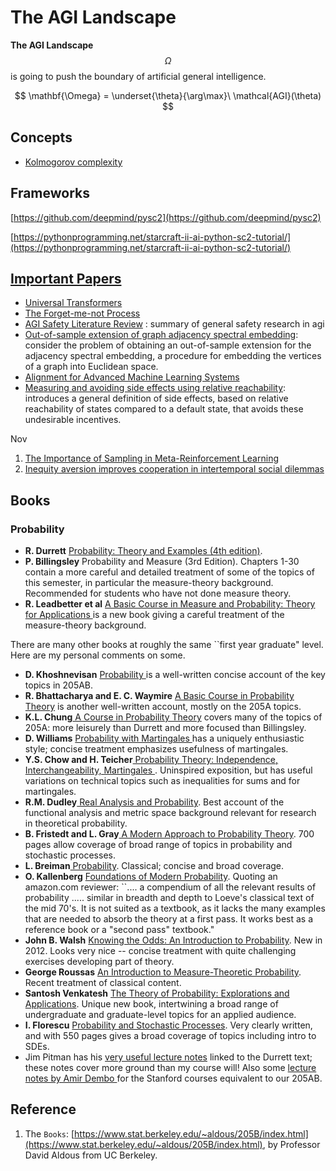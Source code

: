 # The AGI Landscape

**The AGI Landscape** $$\Omega$$ is going to push the boundary of artificial general intelligence.

$$
\mathbf{\Omega} = \underset{\theta}{\arg\max}\ \mathcal{AGI}(\theta)
$$

## Concepts

* [Kolmogorov complexity](./)

## Frameworks

[https://github.com/deepmind/pysc2](https://github.com/deepmind/pysc2)

[https://pythonprogramming.net/starcraft-ii-ai-python-sc2-tutorial/](https://pythonprogramming.net/starcraft-ii-ai-python-sc2-tutorial/)

## [Important Papers](papers-1.md)

* [Universal Transformers ](universal-transformers.md)
* [The Forget-me-not Process](forget-me-not-process.md) 
* [AGI Safety Literature Review](https://arxiv.org/pdf/1805.01109.pdf) : summary of general safety research in agi
* [Out-of-sample extension of graph adjacency spectral embedding](https://www.stat.berkeley.edu/~mmahoney/pubs/levin18a.pdf): consider the problem of obtaining an out-of-sample extension for the adjacency spectral embedding, a procedure for embedding the vertices of a graph into Euclidean space.
* [Alignment for Advanced Machine Learning Systems](https://intelligence.org/files/AlignmentMachineLearning.pdf)
* [Measuring and avoiding side effects using relative reachability](https://arxiv.org/pdf/1806.01186.pdf): introduces a general definition of side effects, based on relative reachability of states compared to a default state, that avoids these undesirable incentives. 

Nov

1. [The Importance of Sampling in Meta-Reinforcement Learning](http://papers.nips.cc/paper/8140-the-importance-of-sampling-inmeta-reinforcement-learning.pdf)
2. [Inequity aversion improves cooperation in intertemporal social dilemmas](http://papers.nips.cc/paper/7593-inequity-aversion-improves-cooperation-in-intertemporal-social-dilemmas.pdf)

## Books

### Probability

* **R. Durrett** [Probability: Theory and Examples \(4th edition\)](http://www.amazon.com/Probability-Cambridge-Statistical-Probabilistic-Mathematics/dp/0521765390).
* **P. Billingsley** Probability and Measure \(3rd Edition\). Chapters 1-30 contain a more careful and detailed treatment of some of the topics of this semester, in particular the measure-theory background. Recommended for students who have not done measure theory.
* **R. Leadbetter et al** [A Basic Course in Measure and Probability: Theory for Applications ](http://www.amazon.com/gp/product/1107652529/)is a new book giving a careful treatment of the measure-theory background.

There are many other books at roughly the same \`\`first year graduate" level. Here are my personal comments on some.

* **D. Khoshnevisan** [Probability ](http://www.amazon.com/gp/product/1107652529/)is a well-written concise account of the key topics in 205AB.
* **R. Bhattacharya and E. C. Waymire** [A Basic Course in Probability Theory](https://www.amazon.com/Basic-Course-Probability-Theory-Universitext/dp/3319479725) is another well-written account, mostly on the 205A topics.
* **K.L. Chung**[ A Course in Probability Theory](http://www.amazon.com/gp/product/1107652529/) covers many of the topics of 205A: more leisurely than Durrett and more focused than Billingsley.
* **D. Williams** [Probability with Martingales ](http://www.amazon.com/Probability-Martingales-Cambridge-Mathematical-Textbooks/dp/0521406056/)has a uniquely enthusiastic style; concise treatment emphasizes usefulness of martingales.
* **Y.S. Chow and H. Teicher**[ Probability Theory: Independence, Interchangeability, Martingales ](http://www.amazon.com/Probability-Theory-Independence-Interchangeability-Martingales/dp/0387406077/). Uninspired exposition, but has useful variations on technical topics such as inequalities for sums and for martingales.
* **R.M. Dudley**[ Real Analysis and Probability](http://www.amazon.com/Analysis-Probability-Cambridge-Advanced-Mathematics/dp/0521007542). Best account of the functional analysis and metric space background relevant for research in theoretical probability.
* **B. Fristedt and L. Gray**[ A Modern Approach to Probability Theory](http://www.amazon.com/Modern-Approach-Probability-Theory-Applications/dp/0817638075/). 700 pages allow coverage of broad range of topics in probability and stochastic processes.
* **L. Breiman**[ Probability](http://www.amazon.com/Probability-Classics-Applied-Mathematics-Breiman/dp/0898712963/). Classical; concise and broad coverage.
* **O. Kallenberg** [Foundations of Modern Probability](http://www.amazon.com/Foundations-Modern-Probability-Its-Applications/dp/0387953132). Quoting an amazon.com reviewer: \`\`.... a compendium of all the relevant results of probability ..... similar in breadth and depth to Loeve's classical text of the mid 70's. It is not suited as a textbook, as it lacks the many examples that are needed to absorb the theory at a first pass. It works best as a reference book or a "second pass" textbook."
* **John B. Walsh** [Knowing the Odds: An Introduction to Probability](http://www.amazon.com/Knowing-Odds-Introduction-Probability-Mathematics/dp/0821885324). New in 2012. Looks very nice -- concise treatment with quite challenging exercises developing part of theory.
* **George Roussas** [An Introduction to Measure-Theoretic Probability](http://www.amazon.com/Introduction-Measure-Theoretic-Probability-Second/dp/0128000422/ref=asap_B00JALV1Z8_1_1?s=books&ie=UTF8&qid=1412368880&sr=1-1). Recent treatment of classical content.
* **Santosh Venkatesh** [The Theory of Probability: Explorations and Applications](http://www.amazon.com/Theory-Probability-Explorations-Applications/dp/1107024471). Unique new book, intertwining a broad range of undergraduate and graduate-level topics for an applied audience.
* **I. Florescu** [Probability and Stochastic Processes](http://www.amazon.com/Probability-Stochastic-Processes-Ionut-Florescu/dp/0470624558/ref=sr_1_2?s=books&ie=UTF8&qid=1427746625&sr=1-2&keywords=florescu). Very clearly written, and with 550 pages gives a broad coverage of topics including intro to SDEs.
* Jim Pitman has his [very useful lecture notes](http://bibserver.berkeley.edu/205/WorkInProgress/DurrettTOC.html) linked to the Durrett text; these notes cover more ground than my course will! Also some [lecture notes by Amir Dembo ](http://www-stat.stanford.edu/~amir/stat-310b/lnotes.pdf)for the Stanford courses equivalent to our 205AB.

## Reference

1. The `Books`: [https://www.stat.berkeley.edu/~aldous/205B/index.html](https://www.stat.berkeley.edu/~aldous/205B/index.html), by Professor David Aldous from UC Berkeley.

